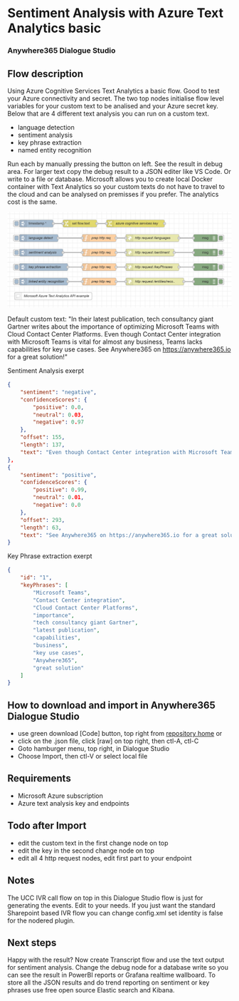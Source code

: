 # Sentiment Analysis with Azure Text Analytics basic
### Anywhere365 Dialogue Studio
## Flow description
Using Azure Cognitive Services Text Analytics a basic flow. Good to test your Azure connectivity and secret. The two top nodes initialise flow level variables for your custom text to be analised and your Azure secret key. Below that are 4 different text analysis you can run on a custom text.
- language detection
- sentiment analysis
- key phrase extraction
- named entity recognition

Run each by manually pressing the button on left. See the result in debug area. For larger text copy the debug result to a JSON editer like VS Code. Or write to a file or database. Microsoft allows you to create local Docker container with Text Analytics so your custom texts do not have to travel to the cloud and can be analysed on premisses if you prefer. The analytics cost is the same. 

![transcript flow minimal](https://github.com/Anywhere365/DialogueStudioFlows/blob/master/SentimentAnalysisAzureBasic/resources/a365-ds-azure-sentiment-simple-screenshot.png)

Default custom text:
"In their latest publication, tech consultancy giant Gartner writes about the importance of optimizing Microsoft Teams with Cloud Contact Center Platforms. Even though Contact Center integration with Microsoft Teams is vital for almost any business, Teams lacks capabilities for key use cases. See Anywhere365 on https://anywhere365.io for a great solution!"

Sentiment Analysis exerpt
``` json
{
    "sentiment": "negative",
    "confidenceScores": {
        "positive": 0.0,
        "neutral": 0.03,
        "negative": 0.97
    },
    "offset": 155,
    "length": 137,
    "text": "Even though Contact Center integration with Microsoft Teams is vital for almost any business, Teams lacks capabilities for key use cases."
},
{
    "sentiment": "positive",
    "confidenceScores": {
        "positive": 0.99,
        "neutral": 0.01,
        "negative": 0.0
    },
    "offset": 293,
    "length": 63,
    "text": "See Anywhere365 on https://anywhere365.io for a great solution!"
}
```
Key Phrase extraction exerpt
``` json
{
    "id": "1",
    "keyPhrases": [
        "Microsoft Teams",
        "Contact Center integration",
        "Cloud Contact Center Platforms",
        "importance",
        "tech consultancy giant Gartner",
        "latest publication",
        "capabilities",
        "business",
        "key use cases",
        "Anywhere365",
        "great solution"
    ]
}
```


## How to download and import in Anywhere365 Dialogue Studio
- use green download [Code] button, top right from [repository home](https://github.com/Anywhere365/DialogueStudioFlows) or
- click on the .json file, click [raw] on top right, then ctl-A, ctl-C
- Goto hamburger menu, top right, in Dialogue Studio
- Choose Import, then ctl-V or select local file

## Requirements
- Microsoft Azure subscription
- Azure text analysis key and endpoints

## Todo after Import
- edit the custom text in the first change node on top
- edit the key in the second change node on top
- edit all 4 http request nodes, edit first part to your endpoint

## Notes
The UCC IVR call flow on top in this Dialogue Studio flow is just for generating the events. Edit to your needs. If you just want the standard Sharepoint based IVR flow you can change config.xml set identity is false for the nodered plugin. 

## Next steps
Happy with the result? Now create Transcript flow and use the text output for sentiment analysis. Change the debug node for a database write so you can see the result in PowerBI reports or Grafana realtime wallboard. To store all the JSON results and do trend reporting on sentiment or key phrases use free open source Elastic search and Kibana.